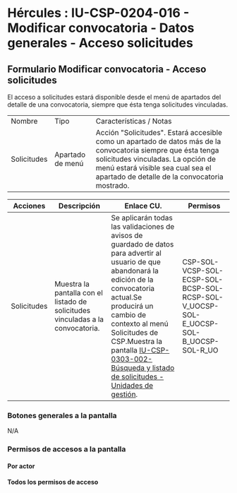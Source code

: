 # Hércules : IU\-CSP\-0204\-016 \- Modificar convocatoria \- Datos generales \- Acceso solicitudes



## Formulario Modificar convocatoria \- Acceso solicitudes

El acceso a solicitudes estará disponible desde el menú de apartados del detalle de una convocatoria, siempre que ésta tenga solicitudes vinculadas.



|  | | |
| --- | --- | --- |
| Nombre | Tipo | Características / Notas |
| Solicitudes | Apartado de menú | Acción "Solicitudes". Estará accesible como un apartado de datos más de la convocatoria siempre que ésta tenga solicitudes vinculadas. La opción de menú estará visible sea cual sea el apartado de detalle de la convocatoria mostrado. |



| Acciones | Descripción | Enlace CU. | Permisos |
| --- | --- | --- | --- |
| Solicitudes | Muestra la pantalla con el listado de solicitudes vinculadas a la convocatoria. | Se aplicarán todas las validaciones de avisos de guardado de datos para advertir al usuario de que abandonará la edición de la convocatoria actual.Se producirá un cambio de contexto al menú Solicitudes de CSP.Muestra la pantalla [IU\-CSP\-0303\-002\- Búsqueda y listado de solicitudes \- Unidades de gestión](/hercules/sgi-sistema-de-gestion-de-investigacion/requisitos-y-analisis-funcional/analisis-funcional-sgi-hercules/csp-modulo-de-convocatorias-ayudas-solicitudes-proyectos-y-contratos-y-grupos-de-investigacion/csp-interfaz-de-usuario/iu-csp-0300-gestion-de-solicitudes/iu-csp-0303-busqueda-y-listado-de-solicitudes/iu-csp-0303-002-busqueda-simple-y-listado-de-solicitudes-unidades-de-gestion.md "/hercules/sgi-sistema-de-gestion-de-investigacion/requisitos-y-analisis-funcional/analisis-funcional-sgi-hercules/csp-modulo-de-convocatorias-ayudas-solicitudes-proyectos-y-contratos-y-grupos-de-investigacion/csp-interfaz-de-usuario/iu-csp-0300-gestion-de-solicitudes/iu-csp-0303-busqueda-y-listado-de-solicitudes/iu-csp-0303-002-busqueda-simple-y-listado-de-solicitudes-unidades-de-gestion.md"). | CSP\-SOL\-VCSP\-SOL\-ECSP\-SOL\-BCSP\-SOL\-RCSP\-SOL\-V\_UOCSP\-SOL\-E\_UOCSP\-SOL\-B\_UOCSP\-SOL\-R\_UO |

### Botones generales a la pantalla

N/A

### Permisos de accesos a la pantalla

#### Por actor

#### Todos los permisos de acceso




